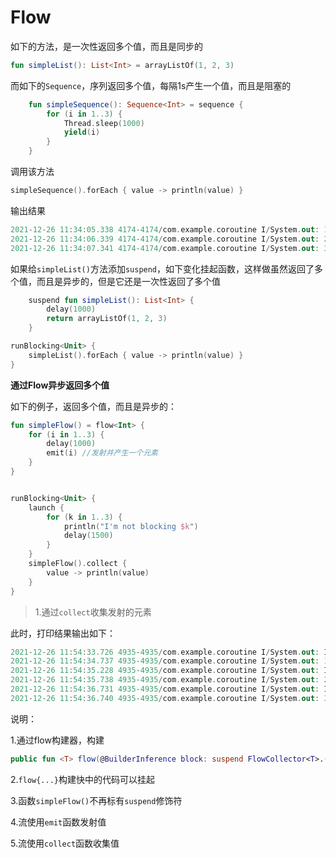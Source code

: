 # Flow

如下的方法，是一次性返回多个值，而且是同步的

```kotlin
fun simpleList(): List<Int> = arrayListOf(1, 2, 3)
```

而如下的`Sequence`，序列返回多个值，每隔1s产生一个值，而且是阻塞的

```kotlin
    fun simpleSequence(): Sequence<Int> = sequence {
        for (i in 1..3) {
            Thread.sleep(1000)
            yield(i)
        }
    }
```

调用该方法

```kotlin
simpleSequence().forEach { value -> println(value) }
```

输出结果

```kotlin
2021-12-26 11:34:05.338 4174-4174/com.example.coroutine I/System.out: 1
2021-12-26 11:34:06.339 4174-4174/com.example.coroutine I/System.out: 2
2021-12-26 11:34:07.341 4174-4174/com.example.coroutine I/System.out: 3
```

如果给`simpleList()`方法添加`suspend`，如下变化挂起函数，这样做虽然返回了多个值，而且是异步的，但是它还是一次性返回了多个值

```kotlin
    suspend fun simpleList(): List<Int> {
        delay(1000)
        return arrayListOf(1, 2, 3)
    }

runBlocking<Unit> {
    simpleList().forEach { value -> println(value) }
}
```

**通过Flow异步返回多个值**

如下的例子，返回多个值，而且是异步的：

```kotlin
fun simpleFlow() = flow<Int> {
    for (i in 1..3) {
        delay(1000)
        emit(i) //发射并产生一个元素
    }
}


runBlocking<Unit> {
    launch {
        for (k in 1..3) {
            println("I'm not blocking $k")
            delay(1500)
        }
    }
    simpleFlow().collect {
        value -> println(value)
    }
}
```

> 1.通过`collect`收集发射的元素

此时，打印结果输出如下：

```kotlin
2021-12-26 11:54:33.726 4935-4935/com.example.coroutine I/System.out: I'm not blocking 1
2021-12-26 11:54:34.737 4935-4935/com.example.coroutine I/System.out: 1
2021-12-26 11:54:35.228 4935-4935/com.example.coroutine I/System.out: I'm not blocking 2
2021-12-26 11:54:35.738 4935-4935/com.example.coroutine I/System.out: 2
2021-12-26 11:54:36.731 4935-4935/com.example.coroutine I/System.out: I'm not blocking 3
2021-12-26 11:54:36.740 4935-4935/com.example.coroutine I/System.out: 3
```

说明：

1.通过flow构建器，构建

```kotlin
public fun <T> flow(@BuilderInference block: suspend FlowCollector<T>.() -> Unit): Flow<T> = SafeFlow(block)
```

2.`flow{...}`构建快中的代码可以挂起

3.函数`simpleFlow()`不再标有`suspend`修饰符

4.流使用`emit`函数发射值

5.流使用`collect`函数收集值

![]()












